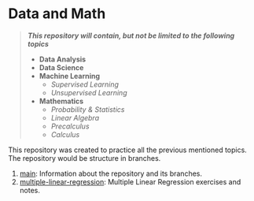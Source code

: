 # Data and Math

> **_This repository will contain, but not be limited to the following topics_**
> * **Data Analysis**
> * **Data Science**
> * **Machine Learning**
>   * *Supervised Learning*
>   * *Unsupervised Learning*
> * **Mathematics**
>   * *Probability & Statistics*
>   * *Linear Algebra*
>   * *Precalculus*
>   * *Calculus*

This repository was created to practice all the previous mentioned topics. The repository would be structure in branches.
1. [main](https://github.com/Diegomca98/ml-practice/tree/main): Information about the repository and its branches.
2. [multiple-linear-regression](https://github.com/Diegomca98/ml-practice/tree/multiple-linear-regression):  Multiple Linear Regression exercises and notes.